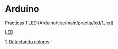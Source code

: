 # Arduino
 Practicas
1 LED (Arduino/tree/main/practia/led/1_led)

[LED](Arduino/practica/led/)


2 [Detectando colores](Prácticas-de-iniciación/mBlock/Detectando-colores/)
